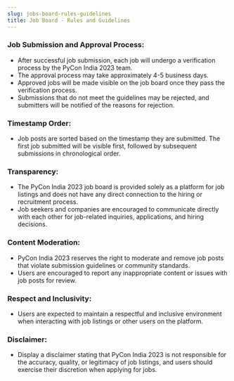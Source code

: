 ```yaml
---
slug: jobs-board-rules-guidelines
title: Job Board - Rules and Guidelines
---
```


### Job Submission and Approval Process:

- After successful job submission, each job will undergo a verification process by the PyCon India 2023 team.
- The approval process may take approximately 4-5 business days.
- Approved jobs will be made visible on the job board once they pass the verification process.
- Submissions that do not meet the guidelines may be rejected, and submitters will be notified of the reasons for rejection.

### Timestamp Order:

- Job posts are sorted based on the timestamp they are submitted. The first job submitted will be visible first, followed by subsequent submissions in chronological order.

### Transparency:

- The PyCon India 2023 job board is provided solely as a platform for job listings and does not have any direct connection to the hiring or recruitment process.
- Job seekers and companies are encouraged to communicate directly with each other for job-related inquiries, applications, and hiring decisions.

### Content Moderation:

- PyCon India 2023 reserves the right to moderate and remove job posts that violate submission guidelines or community standards.
- Users are encouraged to report any inappropriate content or issues with job posts for review.

### Respect and Inclusivity:

- Users are expected to maintain a respectful and inclusive environment when interacting with job listings or other users on the platform.

### Disclaimer:

- Display a disclaimer stating that PyCon India 2023 is not responsible for the accuracy, quality, or legitimacy of job listings, and users should exercise their discretion when applying for jobs.
